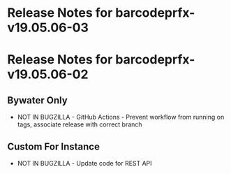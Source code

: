 
# Release Notes for barcodeprfx-v19.05.06-03



# Release Notes for barcodeprfx-v19.05.06-02

## Bywater Only

- NOT IN BUGZILLA - GitHub Actions - Prevent workflow from running on tags, associate release with correct branch

## Custom For Instance

- NOT IN BUGZILLA - Update code for REST API


